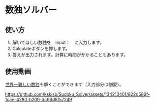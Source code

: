 # 数独ソルバー

## 使い方
1. 解いてほしい数独を　Input：　に入力します。
1. Calculateボタンを押します。
1. 答えが出力されます。計算に時間がかかることもあります。

## 使用動画
[世界一難しい数独](https://www.sentohsharyoga.com/ja/puzzle/blog/entry/sudoku_most_difficult)も解くことができます（入力部分は割愛）。

https://github.com/kskisb/Sudoku_Solver/assets/134213401/822d582f-1cae-4280-b209-dc96d8f57249

